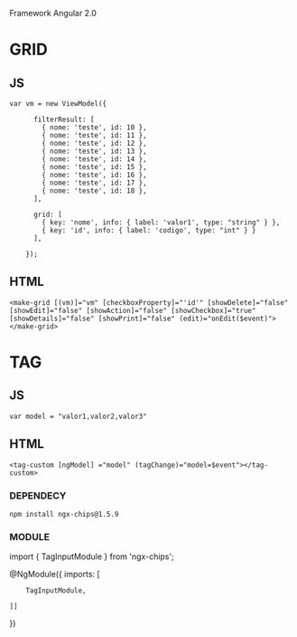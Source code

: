﻿Framework  Angular 2.0 

# GRID

## JS
```
var vm = new ViewModel({
    
      filterResult: [
        { nome: 'teste', id: 10 },
        { nome: 'teste', id: 11 },
        { nome: 'teste', id: 12 },
        { nome: 'teste', id: 13 },
        { nome: 'teste', id: 14 },
        { nome: 'teste', id: 15 },
        { nome: 'teste', id: 16 },
        { nome: 'teste', id: 17 },
        { nome: 'teste', id: 18 },
      ],
 
      grid: [
        { key: 'nome', info: { label: 'valor1', type: "string" } },
        { key: 'id', info: { label: 'codigo', type: "int" } }
      ],
 
    });
```
## HTML

```
<make-grid [(vm)]="vm" [checkboxProperty]="'id'" [showDelete]="false" [showEdit]="false" [showAction]="false" [showCheckbox]="true" [showDetails]="false" [showPrint]="false" (edit)="onEdit($event)"></make-grid>
```

# TAG

## JS
```
var model = "valor1,valor2,valor3"

```
## HTML
```
<tag-custom [ngModel] ="model" (tagChange)="model=$event"></tag-custom>
```

### DEPENDECY

```
npm install ngx-chips@1.5.9

```

### MODULE

import { TagInputModule } from 'ngx-chips';

@NgModule({
    imports: [
    
        TagInputModule,
        
    ]]
})


